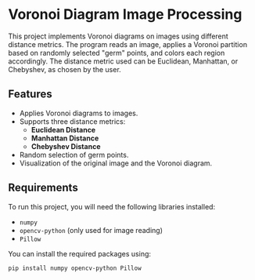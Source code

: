 # Voronoi Diagram Image Processing

This project implements Voronoi diagrams on images using different distance metrics. The program reads an image, applies a Voronoi partition based on randomly selected "germ" points, and colors each region accordingly. The distance metric used can be Euclidean, Manhattan, or Chebyshev, as chosen by the user.

## Features

- Applies Voronoi diagrams to images.
- Supports three distance metrics:
  - **Euclidean Distance**
  - **Manhattan Distance**
  - **Chebyshev Distance**
- Random selection of germ points.
- Visualization of the original image and the Voronoi diagram.

## Requirements

To run this project, you will need the following libraries installed:

- `numpy`
- `opencv-python` (only used for image reading)
- `Pillow`

You can install the required packages using:

```bash
pip install numpy opencv-python Pillow

